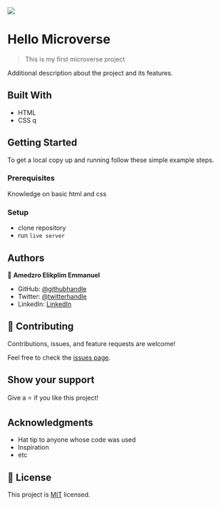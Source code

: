 ![](https://img.shields.io/badge/Microverse-blueviolet)

# Hello Microverse

> This is my first microverse project



Additional description about the project and its features.

## Built With

- HTML
- CSS
q
## Getting Started

To get a local copy up and running follow these simple example steps.

### Prerequisites
Knowledge on basic html and css

### Setup
- clone repository
- run `live server`

## Authors

👤 **Amedzro Elikplim Emmanuel**

- GitHub: [@githubhandle](https://github.com/Amedzro-Elikplim)
- Twitter: [@twitterhandle](https://twitter.com/Amedzro-Elikplim)
- LinkedIn: [LinkedIn](https://www.linkedin.com/in/emmanuel-elikplim-amedzro-187590125/)


## 🤝 Contributing

Contributions, issues, and feature requests are welcome!

Feel free to check the [issues page](../../issues/).

## Show your support

Give a ⭐️ if you like this project!

## Acknowledgments

- Hat tip to anyone whose code was used
- Inspiration
- etc

## 📝 License

This project is [MIT](./MIT.md) licensed.